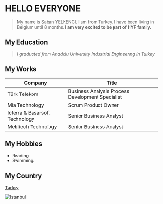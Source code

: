 # HELLO EVERYONE

>My name is Saban YELKENCI. I am from Turkey. I have been living in Belgium until 8 months. **I am very excited to be part of HYF family.**

## My Education

>_I graduated from Anadolu University Industrial Engineering  in Turkey_

## My Works

Company     | Title  
------------|------    
Türk Telekom | Business Analysis Process Development Specialist
Mia Technology| Scrum Product Owner
Icterra & Basarsoft Technology  | Senior Business Analyst
Mebitech Technology |Senior Business Analyst


## My Hobbies
* Reading
* Swimming.

## My Country

[Turkey](https://www.google.com/maps/@43.1631335,39.0240558,4.63z?hl=tr)

![Istanbul](https://i2.milimaj.com/i/milliyet/75/750x0/5f23b73055427f18284d9e9a)
